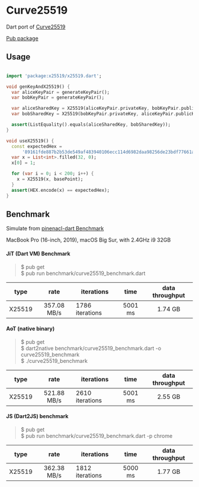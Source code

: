 # Curve25519

Dart port of [Curve25519](https://github.com/golang/crypto/tree/master/curve25519)

[Pub package](https://pub.dev/packages/x25519)

## Usage
```dart

import 'package:x25519/x25519.dart';

void genKeyAndX25519() {
  var aliceKeyPair = generateKeyPair();
  var bobKeyPair = generateKeyPair();

  var aliceSharedKey = X25519(aliceKeyPair.privateKey, bobKeyPair.publicKey);
  var bobSharedKey = X25519(bobKeyPair.privateKey, aliceKeyPair.publicKey);

  assert(ListEquality().equals(aliceSharedKey, bobSharedKey));
}

void useX25519() {
  const expectedHex =
      '89161fde887b2b53de549af483940106ecc114d6982daa98256de23bdf77661a';
  var x = List<int>.filled(32, 0);
  x[0] = 1;

  for (var i = 0; i < 200; i++) {
    x = X25519(x, basePoint);
  }
  assert(HEX.encode(x) == expectedHex);
}
```

## Benchmark

Simulate from [pinenacl-dart Benchmark](https://github.com/ilap/pinenacl-dart/blob/master/benchmark/README.md)

MacBook Pro (16-inch, 2019), macOS Big Sur, with 2.4GHz i9 32GB

#### JiT (Dart VM) Benchmark

> $ pub get  
> $ pub run benchmark/curve25519_benchmark.dart

| type |    rate    | iterations    |   time  | data throughput |
|----------|:----------:|---------------|:-------:|:---------------:|
| X25519 | 357.08 MB/s | 1786 iterations | 5001 ms | 1.74 GB |

#### AoT (native binary)

> $ pub get  
> $ dart2native benchmark/curve25519_benchmark.dart -o curve25519_benchmark  
> $ ./curve25519_benchmark

| type |    rate    | iterations    |   time  | data throughput |
|----------|:----------:|---------------|:-------:|:---------------:|
| X25519 | 521.88 MB/s | 2610 iterations | 5001 ms | 2.55 GB |


#### JS (Dart2JS) benchmark

> $ pub get  
> $ pub run benchmark/curve25519_benchmark.dart -p chrome

| type |    rate    | iterations    |   time  | data throughput |
|----------|:----------:|---------------|:-------:|:---------------:|
| X25519 | 362.38 MB/s | 1812 iterations | 5000 ms | 1.77 GB |
